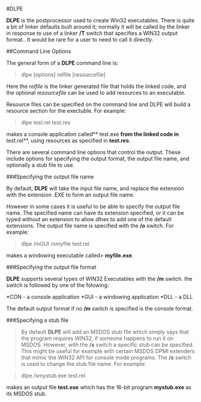 


#DLPE

 
 **DLPE** is the postprocessor used to create Win32 executables.  There is quite a bit of linker defaults built around it; normally it will be called by the linker in response to use of a linker **/T** switch that specifies a WIN32 output format..  It would be rare for a user to need to call it directly.


##Command Line Options
 

 The general form of a **DLPE** command line is:
 
> dlpe \[options\] relfile \[resourcefile\]
 
 Here the  _relfile_ is the linker generated file that  holds the linked code, and the optional _resourcefile_ can be used to add resources to an executable.
 
 Resource files can be specified on the command line and DLPE will build a resource section for the exectuble.  For example:
 
> dlpe test.rel test.res
 
 makes a console application called** test.exe **from the linked code in** test.rel**, using resources as specified in **test.res**.
 
 There are several command line options that control the output.  These include options for specifying the output format, the output file name, and optionally a stub file to use.


###Specifying the output file name
 

 
 By default, **DLPE** will take the input file name, and replace the extension with the extension .EXE to form an output file name.
 
 However in some cases it is useful to be able to specify the output file name.  The specified name can have its extension specified, or it can be typed without an extension to allow dlhex to add one of the default extensions.  The output file name is specified with the **/o** switch.  For example:
> 
> dlpe /mGUI /omyfile test.rel
 
 makes a windowing executable called>  **myfile.exe**.
 
 
>


###Specifying the output file format

 **DLPE** supports several types of WIN32 Executables with the **/m** switch.  the switch is followed by one of the folowing:
 
*CON - a console application
*GUI - a windowing application
*DLL - a DLL
   
  The default output format if no **/m** switch is specified is the console format.


###Specifying a stub file

> By default **DLPE** will add an MSDOS stub file which simply says that the program requires WIN32, if someone happens to run it on MSDOS.  However, with the **/s** switch a specific stub can be specified.  This might be useful for example with certain MSDOS DPMI extenders that mimic the WIN32 API for console mode programs.  The **/s** switch is used to change the stub file name.  For example:
 
> dlpe /smystub.exe test.rel
 
 makes an output file **test.exe** which has the 16-bit program **mystub.exe** as its MSDOS stub.
 
 
 